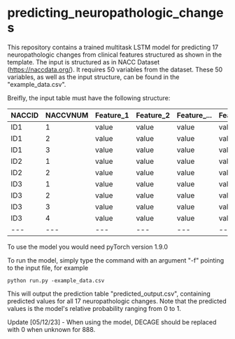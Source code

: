 # predicting_neuropathologic_changes
This repository contains a trained multitask LSTM model for predicting 17 neuropathologic changes from clinical features structured as shown in the template. The input is structured as in NACC Dataset (https://naccdata.org/). It requires 50 variables from the dataset. These 50 variables, as well as the input structure, can be found in the "example_data.csv".

Breifly, the input table must have the following structure:

NACCID | NACCVNUM | Feature_1 | Feature_2 | Feature_... | Feature_50 | 
--- | --- | --- | --- |--- |---|
ID1 | 1 | value | value | value | value |
ID1 | 2 | value | value | value | value |
ID1 | 3 | value | value | value | value |
ID2 | 1 | value | value | value | value |
ID2 | 2 | value | value | value | value |
ID3 | 1 | value | value | value | value |
ID3 | 2 | value | value | value | value |
ID3 | 3 | value | value | value | value |
ID3 | 4 | value | value | value | value |
--- | --- | --- | --- |--- |---|

To use the model you would need pyTorch version 1.9.0

To run the model, simply type the command with an argument "-f" pointing to the input file, for example

```
python run.py -example_data.csv
```

This will output the prediction table "predicted_output.csv", containing predicted values for all 17 neuropathologic changes. Note that the predicted values is the model's relative probability ranging from 0 to 1.

Update [05/12/23] - When using the model, DECAGE should be replaced with 0 when unknown for 888.
